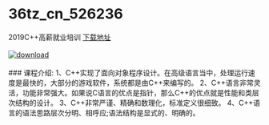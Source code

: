 # 36tz_cn_526236
2019C++高薪就业培训
[下载地址](http://www.36tz.cn/article/526236 "下载地址")
<br/></br>[![download](http://36tz.cn/muke_img/2019_08_2-24.png "下载地址")](http://www.36tz.cn/article/526236 "下载地址")
<br/></br>### 课程介绍:
1、C++实现了面向对象程序设计。在高级语言当中，处理运行速度是最快的，大部分的游戏软件，系统都是由C++来编写的。
2、C++语言非常灵活，功能非常强大。如果说C语言的优点是指针，那么C++的优点就是性能和类层次结构的设计。
3、C++非常严谨、精确和数理化，标准定义很细致。
4、C++语言的语法思路层次分明、相呼应;语法结构是显式的、明确的。
 

 
